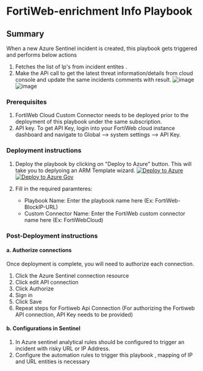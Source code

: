 # FortiWeb-enrichment Info Playbook
 ## Summary
 When a new Azure Sentinel incident is created, this playbook gets triggered and performs below actions
 1. Fetches the list of Ip's from incident entites .
 2. Make the APi call to get the latest threat information/details from cloud console and update the same incidents comments with result.
 ![image](https://user-images.githubusercontent.com/97503740/184323073-d3d7e6eb-f40e-42e1-8d2b-ef7f9550e646.png)
![image](https://user-images.githubusercontent.com/97503740/184323351-310a1d97-a541-4204-aa65-06069e5decbe.png)

### Prerequisites 
1. FortiWeb Cloud Custom Connector needs to be deployed prior to the deployment of this playbook under the same subscription.
2. API key. To get API Key, login into your FortiWeb cloud instance dashboard and navigate to Global --> system settings --> API Key.

### Deployment instructions 
1. Deploy the playbook by clicking on "Deploy to Azure" button. This will take you to deplyoing an ARM Template wizard.
[![Deploy to Azure](https://aka.ms/deploytoazurebutton)](https://portal.azure.com/#create/Microsoft.Template/uri/https%3A%2F%2Fraw.githubusercontent.com%2FAzure%2FAzure-Sentinel%2Fmaster%2FSolutions%2FFortiWebCloud%2FPlaybooks%2FFortiWebPlaybooks%2FFortiWeb-encrichment%2Fazuredeploy.json)
[![Deploy to Azure Gov](https://aka.ms/deploytoazuregovbutton)](https://portal.azure.us/#create/Microsoft.Template/uri/https%3A%2F%2Fraw.githubusercontent.com%2FAzure%2FAzure-Sentinel%2Fmaster%2FSolutions%2FFortiWebCloud%2FPlaybooks%2F%2FFortiWebPlaybooks%2FFortiWeb-encrichment%2Fazuredeploy.json)

2. Fill in the required paramteres:
    * Playbook Name: Enter the playbook name here (Ex: FortiWeb-BlockIP-URL)
    * Custom Connector Name: Enter the FortiWeb custom connector name here (Ex: FortiWebCloud)

### Post-Deployment instructions 
#### a. Authorize connections
Once deployment is complete, you will need to authorize each connection.
1.	Click the Azure Sentinel connection resource
2.	Click edit API connection
3.	Click Authorize
4.	Sign in
5.	Click Save
6.	Repeat steps for Fortiweb Api  Connection (For authorizing the Fortiweb API connection, API Key needs to be provided)
#### b. Configurations in Sentinel
1. In Azure sentinel analytical rules should be configured to trigger an incident with risky URL or IP Address. 
2. Configure the automation rules to trigger this playbook , mapping of IP and URL entities is necessary
